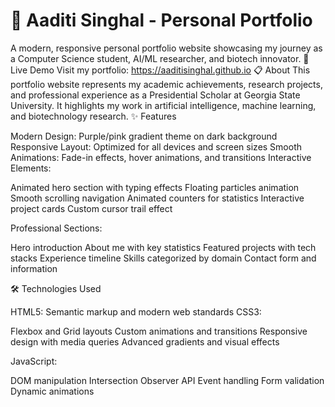 # 🌟 Aaditi Singhal - Personal Portfolio

A modern, responsive personal portfolio website showcasing my journey as a Computer Science student, AI/ML researcher, and biotech innovator.
🚀 Live Demo
Visit my portfolio: https://aaditisinghal.github.io
📋 About
This portfolio website represents my academic achievements, research projects, and professional experience as a Presidential Scholar at Georgia State University. It highlights my work in artificial intelligence, machine learning, and biotechnology research.
✨ Features

Modern Design: Purple/pink gradient theme on dark background
Responsive Layout: Optimized for all devices and screen sizes
Smooth Animations: Fade-in effects, hover animations, and transitions
Interactive Elements:

Animated hero section with typing effects
Floating particles animation
Smooth scrolling navigation
Animated counters for statistics
Interactive project cards
Custom cursor trail effect


Professional Sections:

Hero introduction
About me with key statistics
Featured projects with tech stacks
Experience timeline
Skills categorized by domain
Contact form and information



🛠️ Technologies Used

HTML5: Semantic markup and modern web standards
CSS3:

Flexbox and Grid layouts
Custom animations and transitions
Responsive design with media queries
Advanced gradients and visual effects


JavaScript:

DOM manipulation
Intersection Observer API
Event handling
Form validation
Dynamic animations
